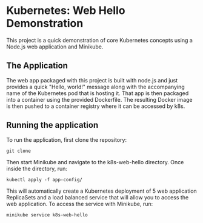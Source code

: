 # Kubernetes: Web Hello Demonstration
This project is a quick demonstration of core Kubernetes concepts using a Node.js web application and Minikube. 

## The Application
The web app packaged with this project is built with node.js and just provides a quick "Hello, world!" message along with the accompanying name of the Kubernetes pod that is hosting it. That app is then packaged into a container using the provided Dockerfile. The resulting Docker image is then pushed to a container registry where it can be accessed by k8s. 

## Running the application
To run the application, first clone the repository:

`git clone `

Then start Minikube and navigate to the k8s-web-hello directory. Once inside the directory, run:

`kubectl apply -f app-config/`

This will automatically create a Kubernetes deployment of 5 web application ReplicaSets and a load balanced service that will allow you to access the web application. To access the service with Minikube, run:

`minikube service k8s-web-hello`
